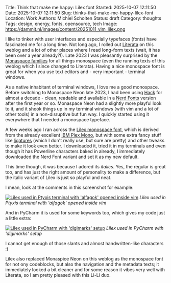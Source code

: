 Title: Think that make me happy: Lilex font
Started: 2025-10-07 12:11:50
Date: 2025-10-07 12:11:50
Slug: thinks-that-make-me-happy-lilex-font
Location: Work
Authors: Michiel Scholten
Status: draft
Category: thoughts
Tags: design, energy, fonts, opensource, tech
Image: https://dammit.nl/images/content/20251011_vim_lilex.png

I like to tinker with user interfaces and especially typefaces (fonts) have fascinated me for a long time. Not long ago, I rolled out [Literata]({filename}../posts/literata.md) on this weblog and a lot of other places where I read long-form texts (wait, it has been over a year already?!). Late 2023 I was pleasantly surprised by the [Monaspace families]({filename}../posts/monaspaced.md) for all things monospace (even the running texts of this weblog which I since changed to Literata). Having a nice monospace font is great for when you use text editors and - very important - terminal windows.

As a native inhabitant of terminal windows, I love me a good monospace. Before switching to Monaspace Neon late 2023, I had been using [Hack](https://github.com/source-foundry/Hack) for almost a decade - clean, readable and available in a [Nerd Fonts](https://www.nerdfonts.com/) version after the first year or so. Monaspace Neon had a slightly more playful look to it, and it shook things up in my terminal windows (with vim and a lot of other tools) in a non-disruptive but fun way. I quickly started using it everywhere that I needed a monospace typeface.

A few weeks ago I ran across the [Lilex monospace font](https://lilex.myrt.co/), which is derived from the already excellent [IBM Plex Mono](https://github.com/IBM/plex), but with some extra fancy stuff like [ligatures](https://en.wikipedia.org/wiki/Ligature_(writing)) (which I don't really use, but sure are pretty) and other tweaks to make it look even better. I downloaded it, tried it in my terminals and even though it has Powerline characters baked in already, I immediately downloaded the Nerd Font variant and set it as my new default.

This time though, it was because I adored its *italics*. Yes, the regular is great too, and has just the right amount of personality to make a difference, but the italic variant of Lilex is just so playful and neat.

I mean, look at the comments in this screenshot for example:

[![Lilex used in Ptyxis terminal with 'alfagok' opened inside vim](https://dammit.nl/images/content/20251011_vim_lilex.png)](https://dammit.nl/images/content/20251011_vim_lilex.png)
_Lilex used in Ptyxis terminal with 'alfagok' opened inside vim_

And in PyCharm it is used for some keywords too, which gives my code just a little extra:

[![Lilex used in PyCharm with 'digimarks' setup](https://dammit.nl/images/content/20251012_pycharm_snippet_digimarks_lilex_font.png)](https://dammit.nl/images/content/20251012_pycharm_snippet_digimarks_lilex_font.png)
_Lilex used in PyCharm with 'digimarks' setup_

I cannot get enough of those slants and almost handwritten-like characters :)

Lilex also replaced Monaspice Neon on this weblog as the monospace font for not ony codeblocks, but also the navigation and the metadata texts; it immediately looked a bit cleaner and for some reason it vibes very well with Literata, so I am pretty pleased with this Li-Li duo.
